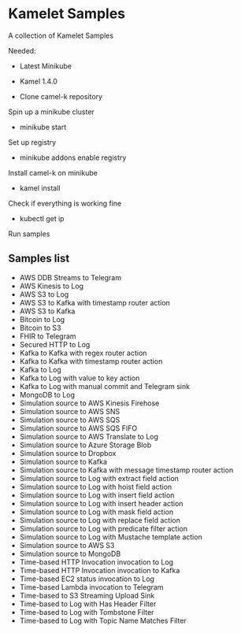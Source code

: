 # Kamelet Samples

A collection of Kamelet Samples

Needed:
- Latest Minikube
- Kamel 1.4.0

- Clone camel-k repository

Spin up a minikube cluster
- minikube start

Set up registry
- minikube addons enable registry

Install camel-k on minikube
- kamel install

Check if everything is working fine
- kubectl get ip

Run samples

## Samples list

- AWS DDB Streams to Telegram
- AWS Kinesis to Log
- AWS S3 to Log
- AWS S3 to Kafka with timestamp router action
- AWS S3 to Kafka
- Bitcoin to Log
- Bitcoin to S3
- FHIR to Telegram
- Secured HTTP to Log
- Kafka to Kafka with regex router action
- Kafka to Kafka with timestamp router action
- Kafka to Log
- Kafka to Log with value to key action
- Kafka to Log with manual commit and Telegram sink
- MongoDB to Log
- Simulation source to AWS Kinesis Firehose
- Simulation source to AWS SNS
- Simulation source to AWS SQS
- Simulation source to AWS SQS FIFO
- Simulation source to AWS Translate to Log
- Simulation source to Azure Storage Blob
- Simulation source to Dropbox
- Simulation source to Kafka
- Simulation source to Kafka with message timestamp router action
- Simulation source to Log with extract field action
- Simulation source to Log with hoist field action
- Simulation source to Log with insert field action
- Simulation source to Log with insert header action
- Simulation source to Log with mask field action
- Simulation source to Log with replace field action
- Simulation source to Log with predicate filter action
- Simulation source to Log with Mustache template action
- Simulation source to AWS S3
- Simulation source to MongoDB
- Time-based HTTP Invocation invocation to Log
- Time-based HTTP Invocation invocation to Kafka
- Time-based EC2 status invocation to Log
- Time-based Lambda invocation to Telegram
- Time-based to S3 Streaming Upload Sink
- Time-based to Log with Has Header Filter
- Time-based to Log with Tombstone Filter
- Time-based to Log with Topic Name Matches Filter


